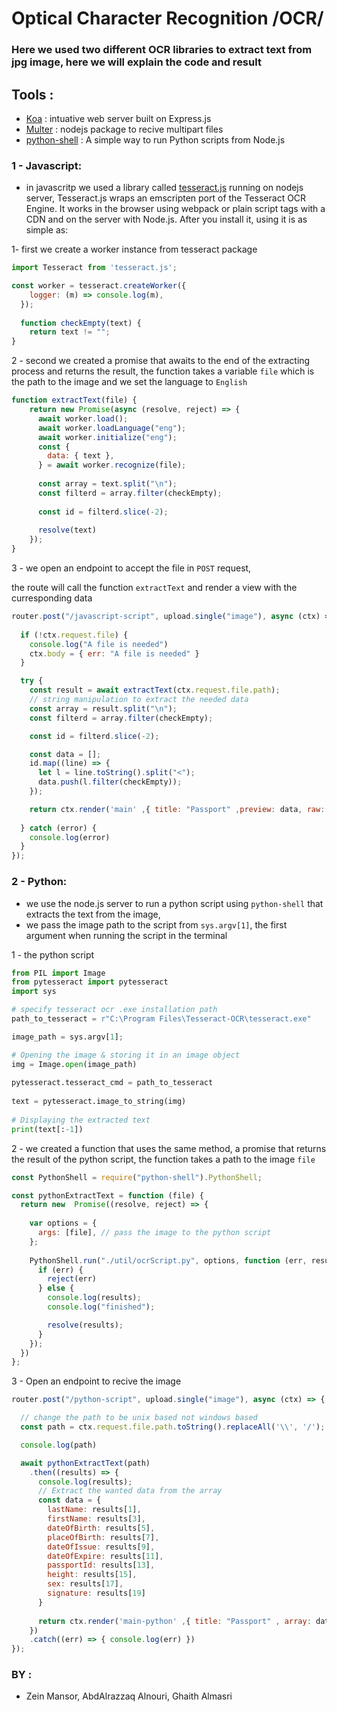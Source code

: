 # **Optical Character Recognition /OCR/**


### Here we used two different OCR libraries to extract text from jpg image, here we will explain the code and result 


## **Tools** :
* [Koa](https://koajs.com/) : intuative web server built on Express.js
* [Multer](https://www.npmjs.com/package/multer) : nodejs package to recive multipart files
* [python-shell](https://www.npmjs.com/package/python-shell) : A simple way to run Python scripts from Node.js



### 1 -  Javascript:
- in javascritp we used a library called [tesseract.js](https://www.npmjs.com/package/tesseract.js/v/2.1.1) running on nodejs server, Tesseract.js wraps an emscripten port of the Tesseract OCR Engine. It works in the browser using webpack or plain script tags with a CDN and on the server with Node.js. After you install it, using it is as simple as:


1- first we create a worker instance from tesseract package

```javascript
import Tesseract from 'tesseract.js';

const worker = tesseract.createWorker({
    logger: (m) => console.log(m),
  });
  
  function checkEmpty(text) {
    return text != "";
}
```

2 - second we created a promise that awaits to the end of the  extracting process and returns the result, the function takes a variable `file` which is the path to the image
 and we set the language to `English`
```javascript
function extractText(file) {
    return new Promise(async (resolve, reject) => {
      await worker.load();
      await worker.loadLanguage("eng");
      await worker.initialize("eng");
      const {
        data: { text },
      } = await worker.recognize(file);
  
      const array = text.split("\n");
      const filterd = array.filter(checkEmpty);
    
      const id = filterd.slice(-2);
    
      resolve(text)
    });
}
```

3 - we open an endpoint to accept the file in `POST` request,

the route will call the function `extractText` and render a view with the curresponding data

```javascript
router.post("/javascript-script", upload.single("image"), async (ctx) => {
  
  if (!ctx.request.file) {
    console.log("A file is needed")
    ctx.body = { err: "A file is needed" }
  }

  try {
    const result = await extractText(ctx.request.file.path);
    // string manipulation to extract the needed data    
    const array = result.split("\n");
    const filterd = array.filter(checkEmpty);

    const id = filterd.slice(-2);

    const data = [];
    id.map((line) => {
      let l = line.toString().split("<");
      data.push(l.filter(checkEmpty));
    });

    return ctx.render('main' ,{ title: "Passport" ,preview: data, raw: result });
  
  } catch (error) {
    console.log(error)
  }
});
```






### 2 - Python:
- we use the node.js server to run a python script using `python-shell` that extracts the text from the image, 
- we pass the image path to the script from `sys.argv[1]`, the first argument when running the script in the terminal

1 - the python script
```python
from PIL import Image
from pytesseract import pytesseract
import sys

# specify tesseract ocr .exe installation path
path_to_tesseract = r"C:\Program Files\Tesseract-OCR\tesseract.exe"

image_path = sys.argv[1];

# Opening the image & storing it in an image object
img = Image.open(image_path)
  
pytesseract.tesseract_cmd = path_to_tesseract
  
text = pytesseract.image_to_string(img)
  
# Displaying the extracted text
print(text[:-1])
```

2 - we created a function that uses the same method, a promise that returns the result of the python script, the function takes a path to the image `file`

```javascript
const PythonShell = require("python-shell").PythonShell;

const pythonExtractText = function (file) {
  return new  Promise((resolve, reject) => {
    
    var options = {
      args: [file], // pass the image to the python script
    };
  
    PythonShell.run("./util/ocrScript.py", options, function (err, results) {
      if (err) {
        reject(err)
      } else {
        console.log(results);
        console.log("finished");

        resolve(results);
      }
    });
  })
};
```

3 - Open an endpoint to recive the image

```javascript
router.post("/python-script", upload.single("image"), async (ctx) => {

  // change the path to be unix based not windows based
  const path = ctx.request.file.path.toString().replaceAll('\\', '/');

  console.log(path)

  await pythonExtractText(path)
    .then((results) => {
      console.log(results);
      // Extract the wanted data from the array
      const data = {
        lastName: results[1],
        firstName: results[3],
        dateOfBirth: results[5],
        placeOfBirth: results[7],
        dateOfIssue: results[9],
        dateOfExpire: results[11],
        passportId: results[13],
        height: results[15],
        sex: results[17],
        signature: results[19]
      }
    
      return ctx.render('main-python' ,{ title: "Passport" , array: data, raw: results });
    })
    .catch((err) => { console.log(err) })
});
```



### BY : 
 * Zein Mansor, AbdAlrazzaq Alnouri, Ghaith Almasri


